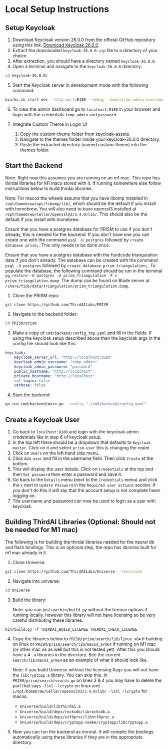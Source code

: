 # Local Setup Instructions

## Setup Keycloak

1. Download Keycloak version 26.0.0 from the official GitHub repository using this link: [Download Keycloak 26.0.0](https://github.com/keycloak/keycloak/releases/download/26.0.0/keycloak-26.0.0.zip).
2. Extract the downloaded `keycloak-26.0.0.zip` file to a directory of your choice.
3. After extraction, you should have a directory named `keycloak-26.0.0`.
4. Open a terminal and navigate to the `keycloak-26.0.0` directory:
```bash
cd keycloak-26.0.0/
```
5. Start the Keycloak server in development mode with the following command:
```bash
bin/kc.sh start-dev --http-port=8180 --debug --bootstrap-admin-username temp_admin --bootstrap-admin-password password
```
6. To view the admin dashboard go to `localhost:8180` in your browser and login with the credentials `temp_admin` and `password`.

7. Integrate Custom Theme in Login UI
    1. Copy the custom-theme folder from keycloak-assets.
    2. Navigate to the themes folder inside your keycloak-26.0.0 directory.
    3. Paste the extracted directory (named custom-theme) into the themes folder.


## Start the Backend
Note: Right now this assumes you are running on an m1 mac. This repo has thirdai libraries for M1 macs stored with it. If running somewhere else follow instructions below to build thirdai libraries.

Note: For macos the wheels assume that you have libomp installed in `/opt/homebrew/opt/libomp/lib/`, which should be the default if you install with homebrew. You will also need to have openssl3 installed at `/opt/homebrew/Cellar/openssl@3/3.4.0/lib/`. This should also be the default if you install with homebrew.

Ensure that you have a postgres database for PRISM to use if you don't already, this is needed for the backend. If you don't have one you can create one with the command `psql -U postgres` followed by `create database prism;`. This only needs to be done once.

Ensure that you have a postgres database with the fundcode triangulation data if you don't already. The database can be created with the command `psql -U postgres` followed by `create database prism_triangulation;`. To populate the database, the following command should be run in the terminal `pg_restore -U postgres -d prism_triangulation -F c prism_triangulation.dump`. The dump can be found on Blade server at `/share/fids/data/triangulation/prism_triangulation.dump`.

1. Clone the PRISM repo:
```bash
git clone https://github.com/ThirdAILabs/PRISM
```
2. Navigate to the backend folder:
```bash
cd PRISM/prism
```
3. Make a copy of `cmd/backend/config_tmp.yaml` and fill in the fields. If using the keycloak setup described above then the keycloak args in the config file should look like this: 
```yaml
keycloak:
    keycloak_server_url: "http://localhost:8180"
    keycloak_admin_username: "temp_admin"
    keycloak_admin_password: "password"
    public_hostname: "http://localhost"
    private_hostname: "http://localhost"
    ssl_login: false
    verbose: false
```
4. Start the backend: 
```bash
go run cmd/backend/main.go --config "./cmd/backend/config.yaml"
```

## Create a Keycloak User
1. Go back to `localhost:8180` and login with the keycloak admin credentials like in step 6 of keycloak setup. 
2. In the top left there should be a dropdown that defaults to `Keycloak master`. Click on it and select `prism-user` this is changing the realm. 
3. Click on `Users` on the left hand side menu. 
4. Click `Add user` and fill in the username field. Then click `Create` at the bottom. 
5. This will display the user details. Click on `Credentials` at the top and then `Set password` then enter a password and save it.
6. Go back to the `Details` menu (next to the `Credentials` menu) and click the `x` next to `Update Password` in the `Required user actions` section. If you don't do this it will say that the account setup is not complete hwen logging on. 
7. The username and password can now be used to login as a user with keycloak.


## Building ThirdAI Libraries (Optional: Should not be needed for M1 mac)

The following is for building the thirdai libraries needed for the neural db and flash bindings. This is an optional step, the repo has libraries built for m1 mac already in it.

1. Clone Universe:
```bash
git clone https://github.com/ThirdAILabs/Universe --recursive
```
2. Navigate into universe:
```bash
cd Universe
```
3. Build the library: 
  
    Note: you can just use `bin/build.py` without the license options if running locally, however this library will not have licensing so be very careful distributing these libraries. 
```
bin/build.py -f THIRDAI_BUILD_LICENSE THIRDAI_CHECK_LICENSE
```
  

4. Copy the libraries below to `PRISM/prism/search/lib/linux_x64` if building on linux or `PRISM/prism/search/lib/macos_arm64` if running on M1 mac (or other mac os as well but this is not tested yet). After this you should have a 4 `.a` libraries in the directory. See the current `search/lib/macos_arm64` as an example of what it should look like. 
  
    Note: if you build Universe without the licensing flags you will not have the `libcryptopp.a` library. You can skip this. In `PRISM/prism/search/search.go` on lines 3 & 4 you may have to delete the part that says `-lssl -lcrypto` on linux and `-L/opt/homebrew/Cellar/openssl@3/3.4.0/lib/ -lssl -lcrypto` for macos.
    - `Universe/build/libthirdai.a`
    - `Universe/build/deps/rocksdb/librocksdb.a`
    - `Universe/build/deps/utf8proc/libutf8proc.a`
    - `Universe/build/deps/cryptopp-cmake/cryptopp/libcryptopp.a`

5. Now you can run the backend as normal. It will compile the bindings automatically using these libraries if they are in the appropriate directory.
